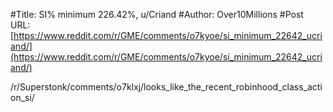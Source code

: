 #Title: SI% minimum 226.42%, u/Criand
#Author: Over10Millions
#Post URL: [https://www.reddit.com/r/GME/comments/o7kyoe/si_minimum_22642_ucriand/](https://www.reddit.com/r/GME/comments/o7kyoe/si_minimum_22642_ucriand/)


/r/Superstonk/comments/o7klxj/looks_like_the_recent_robinhood_class_action_si/